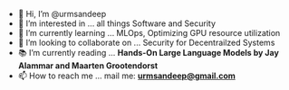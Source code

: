 - 👋 Hi, I’m @urmsandeep
- 👀 I’m interested in ... all things Software and Security
- 🌱 I’m currently learning ... MLOps, Optimizing GPU resource utilization 
- 💞️ I’m looking to collaborate on ... Security for Decentrailzed Systems
- 📚 I’m currently reading ... **Hands-On Large Language Models by Jay Alammar and Maarten Grootendorst**
- 📫 How to reach me ... mail me: **urmsandeep@gmail.com**

<!---
urmsandeep/urmsandeep is a ✨ special ✨ repository because its `README.md` (this file) appears on your GitHub profile.
You can click the Preview link to take a look at your changes.
--->
